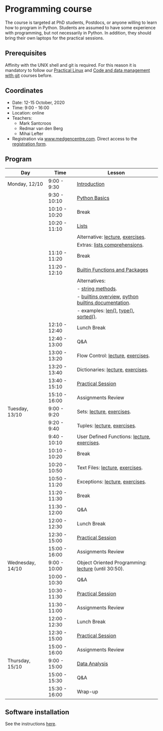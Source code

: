 Programming course
==================

The course is targeted at PhD students, Postdocs, or anyone willing to learn
how to program in Python. Students are assumed to have some experience with
programming, but not necessarily in Python. In addition, they should bring
their own laptops for the practical sessions.

## Prerequisites

Affinity with the UNIX shell and git is required. For this reason it is
mandatory to follow our
[Practical Linux](https://git.lumc.nl/courses/practical-linux-course)
and [Code and data management with git](https://git.lumc.nl/courses/gitcourse)
courses before.

## Coordinates

- Date: 12-15 October, 2020
- Time: 9:00 - 16:00
- Location: online
- Teachers:
  - Mark Santcroos
  - Redmar van den Berg
  - Mihai Lefter
- Registration via www.medgencentre.com. Direct access to the
[registration form](https://forms.lumc.nl/lumc2/PYTHONcourse).

Program
-------

| Day              |  Time         | Lesson                                                      |
|------------------|---------------|-------------------------------------------------------------|
| Monday, 12/10    | 9:00 - 9:30   | [Introduction][introduction]                                |
|                  | 9:30 - 10:10  | [Python Basics][basics]                                     |
|                  | 10:10 - 10:20 | Break                                                       |
|                  | 10:20 - 11:10 | [Lists][lists]                                              |
|                  |               | Alternative: [lecture][lists_socratica], [exercises][exercises_lists].|
|                  |               | Extras: [lists comprehensions][lists_comprehension].|
|                  | 11:10 - 11:20 | Break                                                       |
|                  | 11:20 - 12:10 | [Builtin Functions and Packages][builtins]                  |
|                  |               | Alternatives:                                               |
|                  |               | - [string methods][string_methods].                         |
|                  |               | - [builtins overview][builtins_overview], [python builtins documentation](https://docs.python.org/3/library/functions.html).|
|                  |               | - examples: [len()](https://www.youtube.com/watch?v=vV8faG_eLlw&list=PL4eU-_ytIUt_s4S9aZ6rLoP7aAUkj66gx&index=39), [type()](https://www.youtube.com/watch?v=25lXfMjkJTQ&list=PL4eU-_ytIUt_s4S9aZ6rLoP7aAUkj66gx&index=67), [sorted()](https://www.youtube.com/watch?v=t3Ot06TRspg&list=PL4eU-_ytIUt_s4S9aZ6rLoP7aAUkj66gx&index=61).  |
|                  | 12:10 - 12:40 | Lunch Break                                                 |
|                  | 12:40 - 13:00 | Q&A                                                         |
|                  | 13:00 - 13:20 | Flow Control: [lecture][flow_control_external], [exercises][exercises_flow_control].|
|                  | 13:20 - 13:40 | Dictionaries: [lecture][dictionaries_external], [exercises][exercises_dictionaries].|
|                  | 13:40 - 15:10 | [Practical Session](https://classroom.github.com/a/w4GAzuFt)|
|                  | 15:10 - 16:00 | Assignments Review                                          |
| Tuesday, 13/10   | 9:00 - 9:20   | Sets: [lecture][sets_external], [exercises][exercises_sets].|
|                  | 9:20 - 9:40   | Tuples: [lecture][tuples_external], [exercises][exercises_tuples].|
|                  | 9:40 - 10:10  | User Defined Functions: [lecture][functions_external], [exercises][exercises_functions].|                                      |
|                  | 10:10 - 10:20 | Break                                                       |
|                  | 10:20 - 10:50 | Text Files: [lecture][text_files_external], [exercises][exercises_text_files].|
|                  | 10:50 - 11:20 | Exceptions: [lecture][exceptions_external], [exercises][exercises_exceptions].|
|                  | 11:20 - 11:30 | Break                                                       |
|                  | 11:30 - 12:00 | Q&A                                                         |
|                  | 12:00 - 12:30 | Lunch Break                                                 |
|                  | 12:30 - 15:00 | [Practical Session](https://classroom.github.com/a/7xeF-pUg)|
|                  | 15:00 - 16:00 | Assignments Review                                          |
| Wednesday, 14/10 | 9:00 - 10:00  | Object Oriented Programming: [lecture][oop_traversy_media] (until 30:50).|
|                  | 10:00 - 10:30 | Q&A                                                         |
|                  | 10:30 - 11:30 | [Practical Session](https://classroom.github.com/a/6qjo5_hn)|
|                  | 11:30 - 11:00 | Assignments Review                                          |
|                  | 12:00 - 12:30 | Lunch Break                                                 |
|                  | 12:30 - 15:00 | [Practical Session](https://classroom.github.com/a/nAZDgTex)|
|                  | 15:00 - 16:00 | Assignments Review                                          |
| Thursday, 15/10  | 9:00 - 15:00  | [Data Analysis][data_analysis_external]                     |
|                  | 15:00 - 15:30 | Q&A                                                         |
|                  | 15:30 - 16:00 | Wrap-up                                                     |


Software installation
---------------------

See the instructions [here](https://docs.anaconda.com/anaconda/install/).

[basics]: https://campus.datacamp.com/courses/intro-to-python-for-data-science/chapter-1-python-basics?ex=1
[lists]: https://campus.datacamp.com/courses/intro-to-python-for-data-science/chapter-2-python-lists?ex=1
[builtins]: https://campus.datacamp.com/courses/intro-to-python-for-data-science/chapter-3-functions-and-packages?ex=1
[flow_control_external]: https://www.youtube.com/watch?v=RpoUAGp7Pcc
[dictionaries_external]: https://www.youtube.com/watch?v=XCcpzWs-CI4
[sets_external]: https://www.youtube.com/watch?v=sBvaPopWOmQ
[tuples_external]: https://www.youtube.com/watch?v=NI26dqhs2Rk
[functions_external]: https://www.youtube.com/watch?v=NE97ylAnrz4
[text_files_external]: https://www.youtube.com/watch?v=4mX0uPQFLDU
[exceptions_external]: https://www.youtube.com/watch?v=nlCKrKGHSSk
[oop_cs_dojo_1]: https://www.youtube.com/watch?v=8yjkWGRlUmY
[oop_cs_dojo_2]: https://www.youtube.com/watch?v=wfcWRAxRVBA
[oop_traversy_media]: https://www.youtube.com/watch?v=MikphENIrOo
[oop_tech_with_tim]: https://www.youtube.com/watch?v=JeznW_7DlB0&t=2213s
[data_analysis_external]: https://www.youtube.com/watch?v=r-uOLxNrNk8

[lists_socratica]: https://www.youtube.com/watch?v=ohCDWZgNIU0
[lists_comprehension]: https://www.youtube.com/watch?v=AhSvKGTh28Q
[string_methods]: https://www.youtube.com/watch?v=F2x20Ks4M8U
[builtins_overview]: https://www.youtube.com/watch?v=NBIs5FgYmB8&list=PL4eU-_ytIUt_s4S9aZ6rLoP7aAUkj66gx

[exercises_lists]: planning/exercises_lists.md
[exercises_flow_control]: planning/exercises_flow_control.md
[exercises_dictionaries]: planning/exercises_dictionaries.md
[exercises_sets]: planning/exercises_sets.md
[exercises_tuples]: planning/exercises_tuples.md
[exercises_functions]: planning/exercises_user_defined_functions.md
[exercises_text_files]: planning/exercises_text_files.md
[exercises_exceptions]: planning/exercises_exceptions.md

[introduction]: introduction/introduction/introduction.pdf?inline=false
[data_types]: https://git.lumc.nl/courses/programming-course/raw/master/introduction/data_types/data_types.pdf?inline=false
[flow_control]: https://git.lumc.nl/courses/programming-course/raw/master/introduction/flow_control/flow_control.pdf?inline=false
[functions]: https://git.lumc.nl/courses/programming-course/raw/master/introduction/functions/functions.pdf?inline=false
[strings]: https://git.lumc.nl/courses/programming-course/raw/master/more_python/more_01/more_01.pdf?inline=false
[std_library]: https://git.lumc.nl/courses/programming-course/raw/master/more_python/more_02/more_02.pdf?inline=false
[oop]: https://git.lumc.nl/courses/programming-course/raw/master/oop/oop.pdf
[jupyter_notebook]: http://nbviewer.ipython.org/urls/git.lumc.nl/courses/programming-course/raw/master/jupyter/05_jupyter.ipynb
[pandas]: http://nbviewer.ipython.org/urls/git.lumc.nl/courses/programming-course/raw/master/pandas/pandas.ipynb
